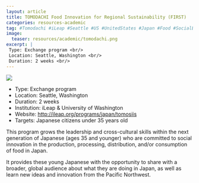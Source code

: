 ```yaml
---
layout: article
title: TOMODACHI Food Innovation for Regional Sustainability (FIRST)
categories: resources-academic
tag: #Tomodachi #iLeap #Seattle #US #UnitedStates #Japan #Food #SocialEntrepreneurship #GG_ZeroHunger #GG_DecentWorkAndEconomicGrowth #GG_ResponsibleConsumptionAndProduction
image:
  teaser: resources/academic/tomodachi.png
excerpt: |
 Type: Exchange program <br/>
 Location: Seattle, Washington <br/>
 Duration: 2 weeks <br/>
---
```


<img src="/images/resources/academic/tomodachi.jpg"/>

+ Type: Exchange program
+ Location: Seattle, Washington
+ Duration: 2 weeks
+ Institution: iLeap & University of Washington
+ Website: <a href="http://ileap.org/programs/japan/tomosiis">http://ileap.org/programs/japan/tomosiis</a>
+ Targets: Japanese citizens under 35 years old

This program grows the leadership and cross-cultural skills within the next generation of Japanese (ages 35 and younger) who are committed to social innovation in the production, processing, distribution, and/or consumption of food in Japan. 

It provides these young Japanese with the opportunity to share with a broader, global audience about what they are doing in Japan, as well as learn new ideas and innovation from the Pacific Northwest.
